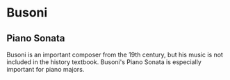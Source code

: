 # Busoni
## Piano Sonata
Busoni is an important composer from the 19th century, but his music is not included in the history textbook. Busoni's Piano Sonata is especially important for piano majors.

